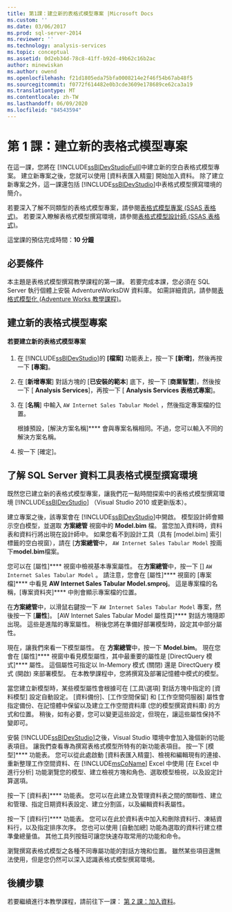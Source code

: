 ```yaml
---
title: 第1課：建立新的表格式模型專案 |Microsoft Docs
ms.custom: ''
ms.date: 03/06/2017
ms.prod: sql-server-2014
ms.reviewer: ''
ms.technology: analysis-services
ms.topic: conceptual
ms.assetid: 0d2eb34d-78c8-41ff-b92d-49b62c16b2ac
author: minewiskan
ms.author: owend
ms.openlocfilehash: f21d1805eda75bfa0008214e2f46f54b67ab48f5
ms.sourcegitcommit: f0772f614482e0b3cde3609e178689ce62ca3a19
ms.translationtype: MT
ms.contentlocale: zh-TW
ms.lasthandoff: 06/09/2020
ms.locfileid: "84543594"
---
```

# <a name="lesson-1-create-a-new-tabular-model-project"></a>第 1 課：建立新的表格式模型專案
  在這一課，您將在 [!INCLUDE[ssBIDevStudioFull](../includes/ssbidevstudiofull-md.md)]中建立新的空白表格式模型專案。 建立新專案之後，您就可以使用 [資料表匯入精靈] 開始加入資料。 除了建立新專案之外，這一課還包括 [!INCLUDE[ssBIDevStudio](../includes/ssbidevstudio-md.md)]中表格式模型撰寫環境的簡介。  
  
 若要深入了解不同類型的表格式模型專案，請參閱[表格式模型專案 &#40;SSAS 表格式&#41;](tabular-models/tabular-model-projects-ssas-tabular.md)。 若要深入瞭解表格式模型撰寫環境，請參閱[表格式模型設計師 &#40;SSAS 表格式&#41;](tabular-model-designer-ssas-tabular.md)。  
  
 這堂課的預估完成時間：**10 分鐘**  
  
## <a name="prerequisites"></a>必要條件  
 本主題是表格式模型撰寫教學課程的第一課。 若要完成本課，您必須在 SQL Server 執行個體上安裝 AdventureWorksDW 資料庫。 如需詳細資訊，請參閱[表格式模型化 &#40;Adventure Works 教學課程&#41;](tabular-modeling-adventure-works-tutorial.md)。  
  
## <a name="create-a-new-tabular-model-project"></a>建立新的表格式模型專案  
  
#### <a name="to-create-a-new-tabular-model-project"></a>若要建立新的表格式模型專案  
  
1.  在 [!INCLUDE[ssBIDevStudio](../includes/ssbidevstudio-md.md)]的 **[檔案]** 功能表上，按一下 **[新增]**，然後再按一下 **[專案]**。  
  
2.  在 [**新增專案**] 對話方塊的 [**已安裝的範本**] 底下，按一下 [**商業智慧**]，然後按一下 [ **Analysis Services**]，再按一下 [ **Analysis Services 表格式專案**]。  
  
3.  在 [**名稱**] 中輸入 `AW Internet Sales Tabular Model` ，然後指定專案檔的位置。  
  
     根據預設，[解決方案名稱]**** 會與專案名稱相同。不過，您可以輸入不同的解決方案名稱。  
  
4.  按一下 [確定]。  
  
## <a name="understanding-the-sql-server-data-tools-tabular-model-authoring-environment"></a>了解 SQL Server 資料工具表格式模型撰寫環境  
 既然您已建立新的表格式模型專案，讓我們花一點時間探索中的表格式模型撰寫環境 [!INCLUDE[ssBIDevStudio](../includes/ssbidevstudio-md.md)] （Visual Studio 2010 或更新版本）。  
  
 建立專案之後，該專案會在 [!INCLUDE[ssBIDevStudio](../includes/ssbidevstudio-md.md)]中開啟。 模型設計師會顯示空白模型，並選取 **方案總管** 視窗中的 **Model.bim** 檔。 當您加入資料時，資料表和資料行將出現在設計師中。 如果您看不到設計工具（具有 [model.bim] 索引標籤的空白視窗），請在 [**方案總管**中， `AW Internet Sales Tabular Model` 按兩下**model.bim**檔案。  
  
 您可以在 [屬性]**** 視窗中檢視基本專案屬性。 在**方案總管**中，按一下 [] `AW Internet Sales Tabular Model` 。 請注意，您會在 [屬性]**** 視窗的 [專案檔]**** 中看見 **AW Internet Sales Tabular Model.smproj**。 這是專案檔的名稱，[專案資料夾]**** 中則會顯示專案檔的位置。  
  
 在**方案總管**中，以滑鼠右鍵按一下 `AW Internet Sales Tabular Model` 專案，然後按一下 [**屬性**]。 [AW Internet Sales Tabular Model 屬性頁]**** 對話方塊隨即出現。 這些是進階的專案屬性。 稍後您將在準備好部署模型時，設定其中部分屬性。  
  
 現在，讓我們來看一下模型屬性。 在 **方案總管**中，按一下 **Model.bim**。 現在您會在 [屬性]**** 視窗中看見模型屬性，其中最重要的屬性是 [DirectQuery 模式]**** 屬性。 這個屬性可指定以 In-Memory 模式 (關閉) 還是 DirectQuery 模式 (開啟) 來部署模型。 在本教學課程中，您將撰寫及部署記憶體中模式的模型。  
  
 當您建立新模型時，某些模型屬性會根據可在 [工具\選項] 對話方塊中指定的 [資料模型] 設定自動設定。 [資料備份]、[工作空間保留] 和 [工作空間伺服器] 屬性會指定備份、在記憶體中保留以及建立工作空間資料庫 (您的模型撰寫資料庫) 的方式和位置。 稍後，如有必要，您可以變更這些設定，但現在，讓這些屬性保持不變即可。  
  
 安裝 [!INCLUDE[ssBIDevStudio](../includes/ssbidevstudio-md.md)]之後，Visual Studio 環境中會加入幾個新的功能表項目。 讓我們查看專為撰寫表格式模型所特有的新功能表項目。 按一下 [模型]**** 功能表。 您可以從此處啟動 [資料表匯入精靈]、檢視和編輯現有的連接、重新整理工作空間資料、在 [!INCLUDE[msCoName](../includes/msconame-md.md)] Excel 中使用 [在 Excel 中進行分析] 功能瀏覽您的模型、建立檢視方塊和角色、選取模型檢視，以及設定計算選項。  
  
 按一下 [資料表]**** 功能表。 您可以在此建立及管理資料表之間的關聯性、建立和管理、指定日期資料表設定、建立分割區，以及編輯資料表屬性。  
  
 按一下 [資料行]**** 功能表。 您可以在此於資料表中加入和刪除資料行、凍結資料行，以及指定排序次序。 您也可以使用 [自動加總] 功能為選取的資料行建立標準彙總量值。 其他工具列按鈕可讓您快速存取常用的功能和命令。  
  
 瀏覽撰寫表格式模型之各種不同專屬功能的對話方塊和位置。 雖然某些項目還無法使用，但是您仍然可以深入認識表格式模型撰寫環境。  
  
## <a name="next-steps"></a>後續步驟  
 若要繼續進行本教學課程，請前往下一課： [第 2 課：加入資料](lesson-2-add-data.md)。  
  
  

